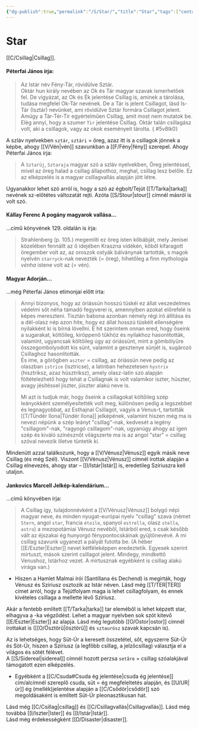 ```yaml
---
{"dg-publish":true,"permalink":"/S/Star/","title":"Star","tags":["containstransclusions"],"created":"2025-04-27T10:18","updated":"2025-05-30T23:45"}
---
```



# Star

[[C/Csillag\|Csillag]].  

#### Péterfai János írja:

> Az Istár név Fény-Tár, rövidülve Sztár.  
> Oktár hun király nevében az Ok és Tár magyar szavak ismerhetőek fel. De vigyázat, az Ok és Ék jelentése Csillag is, aminek a tárolása, tudása megfelel Ok-Tár nevének. De a Tár is jelent Csillagot, lásd Is-Tár (Isztár) nevünket, ami rövidülve Sztár formára Csillagot jelent. Amúgy a Tár-Tér-Tir egyértelműen Csillag, amit most nem mutatok be. Elég annyi, hogy a szumer `Tir` jelentése Csillag. Oktár talán csillagász volt, aki a csillagok, vagy az okok eseményeit tárolta.
{ #5v8lk0}


A szláv nyelvekben `sztár`, `sztári` = öreg, azaz itt is a csillagok jönnek a képbe, ahogy [[V/Vén\|vén]] szavunkban a [[F/Fény\|fény]] szerepel. Ahogy Péterfai János írja:  
> A `Sztarüj`, `Sztaraja` magyar szó a szláv nyelvekben, Öreg jelentéssel, mivel az öreg halad a csillag állapothoz, meghal, csillag lesz belőle. Ez az elképzelés is a magyar csillagvallás alapján jött létre.  

Ugyanakkor lehet szó arról is, hogy a szó az égbolt/Tejút [[T/Tarka\|tarka]] nevének sz-előtétes változatát rejti. Azóta [[S/Stour\|stour]] címnél másról is volt szó.  

#### Kállay Ferenc A pogány magyarok vallása...  

...című könyvének 129. oldalán is írja:  
> Strahlenberg (p. 105.) megemlíti ez öreg isten kőbábját, mely Jenisei közelében fennállt az ő idejében Kraszna vidékén, kőből kifaragott öregember volt az, az oroszok ostyák bálványnak tartották, s magok nyelvén `starryck`-nak nevezték (= öreg), hihetőleg a finn mythologia *vénha* istene volt az (= vén).  

#### Magyar Adorján...  

...még Péterfai János etimonjai előtt írta:  
> Annyi bizonyos, hogy az óriássün hosszú tüskéi ez állat veszedelmes védelmi sőt néha támadó fegyverei is, amennyiben azokat előrefelé is képes mereszteni. Tisztán babona azonban némely régi író állítása és a dél-olasz nép azon hite, hogy ez állat hosszú tüskéit ellenségére nyilakként ki is bírná lövellni. E hit szerintem onnan ered, hogy őseink a sugarakat, költőileg, kiröppenő tűkhöz és nyilakhoz hasonlították, valamint, ugyancsak költőileg úgy az óriássünt, mint a gömbölyűre összegombolyodott kis sünt, valamint a gesztenye sünjét is, sugározó Csillaghoz hasonlították.  
> És ime, a görögben `aszter` = csillag, az óriássün neve pedig az olaszban `istrice` (isztricse), a latinban hehezetesen `hystrix` (hisztriksz, azaz hüsztriksz), amely olasz-latin szó alapján föltételezhető hogy tehát a Csillagnak is volt valamikor iszter, hüszter, avagy jésítéssel jiszter, jüszter alakú neve is.  
>
> Mi azt is tudjuk már, hogy őseink a csillagokat költőileg szép leányokként személyesítették volt meg, különösen pedig a legszebbet és legnagyobbat, az Esthajnal Csillagot, vagyis a Venus-t, tartották [[T/Tündér Ilona\|Tündér Ilona]] jelképének, valamint hiszen még ma is nevezi népünk a szép leányt "csillag"-nak, kedvesét a legény "csillagom"-nak, "ragyogó csillagom"-nak, ugyanúgy ahogy az igen szép és kiváló színésznőt világszerte ma is az angol "star" = csillag szóval nevezik illetve tüntetik ki.  

Mindenütt azzal találkozunk, hogy a [[V/Vénusz\|Vénusz]] egyik másik neve Csillag (és még Szél). Viszont [[V/Vénusz\|Vénusz]] címnél írottak alapján a Csillag elnevezés, ahogy star – [[I/Istár\|Istár]] is, eredetileg Szíriuszra kell utaljon.  

#### Jankovics Marcell Jelkép-kalendárium...

...című könyvében írja:  
> A Csillag így, tulajdonnévként a [[V/Vénusz\|Vénusz]] bolygó népi magyar neve, és minden nyugat-európai nyelv "csillag" szava (német `Stern`, angol `star`, francia `étoile`, spanyol `estrella`, olasz `stella`, `astro`) a mezopotámiai Vénusz nevéből, Istárból ered, s csak később vált az éjszakai ég hunyorgó fénypontocskáinak gyűjtőnevévé. A mi csillag szavunk ugyanezt a pályát futotta be. (A héber [[E/Eszter\|Eszter]] nevet kétféleképpen eredeztetik. Egyesek szerint mirtuszt, mások szerint csillagot jelent. Mindegy, mindkettő Venushoz, Istárhoz vezet. A mirtusznak egyébként is csillag alakú virága van.)  
- Hiszen a Hamlet Malmai írói (Santillana és Dechend) is megírták, hogy Vénusz és Szíriusz osztozik az Istár néven. Lásd még [[T/TER\|TER]] címet arról, hogy a Tejútfolyam maga is lehet csillagfolyam, és ennek kivételes csillaga a mellette lévő Szíriusz.

Akár a fentebb említett [[T/Tarka\|tarka]] tar eleméből is lehet képzett star, elhagyva a -ka végződést. Lehet a magyar nyelvben sok szót kitevő [[E/Eszter\|Eszter]] az alapja. Lásd még legutóbb [[O/Ostor\|ostor]] címnél írottakat is ([[O/Ösztörű\|ösztörű]] és `sztaurósz` szavak kapcsán is).  

Az is lehetséges, hogy Süt-Úr a keresett összetétel, sőt, egyszerre Süt-Úr és Söt-Úr, hiszen a Szíriusz (a legfőbb csillag, a jelzőcsillag) választja el a világos és sötét félévet.  
A [[S/Sidereal\|sidereal]] címnél hozott perzsa `setâre` = csillag szóalakjával támogatott ezen elképzelés.  
- Egyébként a [[C/Csuda#Csuda ég jelentése\|csuda ég jelentése]] cím/alcímnél szereplő csuda, süt = ég megfeleltetés alapján, és [[U/UR\|úr]] ég (mellék)jelentése alapján a [[C/Csődör\|csődör]] szó megoldásaként is említett Süt-Úr pleonasztikusan hat.

Lásd még [[C/Csillag\|csillag]] és [[C/Csillagvallás\|Csillagvallás]]. Lásd még továbbá [[I/Iszter\|Ister]] és [[I/Istár\|Istár]].  
Lásd még érdekességként [[D/Disaster\|disaster]].  